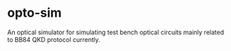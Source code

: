 # opto-sim
An optical simulator for simulating test bench optical circuits mainly related to BB84 QKD protocol currently.

